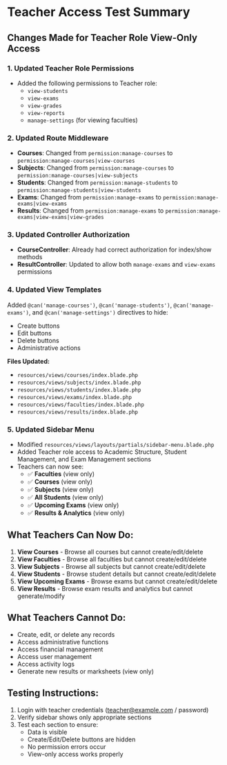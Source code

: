 # Teacher Access Test Summary

## Changes Made for Teacher Role View-Only Access

### 1. Updated Teacher Role Permissions
- Added the following permissions to Teacher role:
  - `view-students`
  - `view-exams` 
  - `view-grades`
  - `view-reports`
  - `manage-settings` (for viewing faculties)

### 2. Updated Route Middleware
- **Courses**: Changed from `permission:manage-courses` to `permission:manage-courses|view-courses`
- **Subjects**: Changed from `permission:manage-courses` to `permission:manage-courses|view-subjects`
- **Students**: Changed from `permission:manage-students` to `permission:manage-students|view-students`
- **Exams**: Changed from `permission:manage-exams` to `permission:manage-exams|view-exams`
- **Results**: Changed from `permission:manage-exams` to `permission:manage-exams|view-exams|view-grades`

### 3. Updated Controller Authorization
- **CourseController**: Already had correct authorization for index/show methods
- **ResultController**: Updated to allow both `manage-exams` and `view-exams` permissions

### 4. Updated View Templates
Added `@can('manage-courses')`, `@can('manage-students')`, `@can('manage-exams')`, and `@can('manage-settings')` directives to hide:
- Create buttons
- Edit buttons  
- Delete buttons
- Administrative actions

**Files Updated:**
- `resources/views/courses/index.blade.php`
- `resources/views/subjects/index.blade.php`
- `resources/views/students/index.blade.php`
- `resources/views/exams/index.blade.php`
- `resources/views/faculties/index.blade.php`
- `resources/views/results/index.blade.php`

### 5. Updated Sidebar Menu
- Modified `resources/views/layouts/partials/sidebar-menu.blade.php`
- Added Teacher role access to Academic Structure, Student Management, and Exam Management sections
- Teachers can now see:
  - ✅ **Faculties** (view only)
  - ✅ **Courses** (view only) 
  - ✅ **Subjects** (view only)
  - ✅ **All Students** (view only)
  - ✅ **Upcoming Exams** (view only)
  - ✅ **Results & Analytics** (view only)

## What Teachers Can Now Do:
1. **View Courses** - Browse all courses but cannot create/edit/delete
2. **View Faculties** - Browse all faculties but cannot create/edit/delete
3. **View Subjects** - Browse all subjects but cannot create/edit/delete
4. **View Students** - Browse student details but cannot create/edit/delete
5. **View Upcoming Exams** - Browse exams but cannot create/edit/delete
6. **View Results** - Browse exam results and analytics but cannot generate/modify

## What Teachers Cannot Do:
- Create, edit, or delete any records
- Access administrative functions
- Access financial management
- Access user management
- Access activity logs
- Generate new results or marksheets (view only)

## Testing Instructions:
1. Login with teacher credentials (teacher@example.com / password)
2. Verify sidebar shows only appropriate sections
3. Test each section to ensure:
   - Data is visible
   - Create/Edit/Delete buttons are hidden
   - No permission errors occur
   - View-only access works properly
